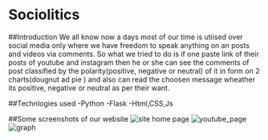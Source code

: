 # Sociolitics


##Introduction
We all know now a days most of our time is utiised over social media only where we have freedom to speak anything on an posts and videos via comments. So what we tried to do is if one paste link of their posts of youtube and instagram then he or she can see the comments of post classified by the polarity(positive, negative or neutral) of it in form on 2 charts(dougnut ad pie ) and also can read the choosen message wheather its positive, negative or neutral as per their want.

##Technlogies used
-Python
-Flask
-Html,CSS,Js

##Some screenshots of our website
![site home page](https://drive.google.com/file/d/1rYAgwr2BSPb9nrru_ZZiobCJh19J4S18/view?usp=sharing)
![youtube_page](https://drive.google.com/file/d/148J60tZfZBw4sUCrUsW5Pd48jYZlS7gQ/view?usp=sharing)
![graph](https://drive.google.com/file/d/1SHaj2OTXtRqaiKpTaIvI1GyCZVr7qUDD/view?usp=sharing)
